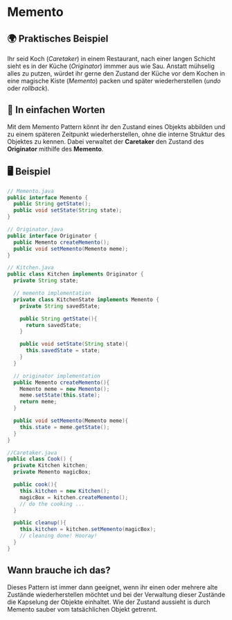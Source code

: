 # Memento

## 🌍 Praktisches Beispiel

Ihr seid Koch (_Caretaker_) in einem Restaurant, nach einer langen Schicht sieht es in der Küche (_Originator_) immmer aus wie Sau. Anstatt mühselig alles zu putzen, würdet ihr gerne den Zustand der Küche vor dem Kochen in eine magische Kiste (_Memento_) packen und später wiederherstellen (_undo_ oder _rollback_).

## 💬 In einfachen Worten

Mit dem Memento Pattern könnt ihr den Zustand eines Objekts abbilden und zu einem späteren Zeitpunkt wiederherstellen, ohne die interne Struktur des Objektes zu kennen. Dabei verwaltet der **Caretaker** den Zustand des **Originator** mithilfe des **Memento**.

## 🖥 Beispiel

```java
// Memento.java
public interface Memento {
  public String getState();
  public void setState(String state);
}

// Originator.java
public interface Originator {
  public Memento createMemento();
  public void setMemento(Memento meme);
}
```

```java
// Kitchen.java
public class Kitchen implements Originator {
  private String state;

  // memento implementation
  private class KitchenState implements Memento {
    private String savedState;

    public String getState(){
      return savedState;
    }

    public void setState(String state){
      this.savedState = state;
    }
  }

  // originator implementation
  public Memento createMemento(){
    Memento meme = new Memento();
    meme.setState(this.state);
    return meme;
  }

  public void setMemento(Memento meme){
    this.state = meme.getState();
  }
}
```

```java
//Caretaker.java
public class Cook() {
  private Kitchen kitchen;
  private Memento magicBox;

  public cook(){
    this.kitchen = new Kitchen();
    magicBox = kitchen.createMemento();
    // do the cooking ...
  }

  public cleanup(){
    this.kitchen = kitchen.setMemento(magicBox);
    // cleaning done! Hooray!
  }
}
```

## Wann brauche ich das?

Dieses Pattern ist immer dann geeignet, wenn ihr einen oder mehrere alte Zustände wiederherstellen möchtet und bei der Verwaltung dieser Zustände die Kapselung der Objekte einhaltet. Wie der Zustand aussieht is durch Memento sauber vom tatsächlichen Objekt getrennt.
